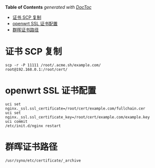 <!-- START doctoc generated TOC please keep comment here to allow auto update -->
<!-- DON'T EDIT THIS SECTION, INSTEAD RE-RUN doctoc TO UPDATE -->
**Table of Contents**  *generated with [DocToc](https://github.com/thlorenz/doctoc)*

- [证书 SCP 复制](#%E8%AF%81%E4%B9%A6-scp-%E5%A4%8D%E5%88%B6)
- [openwrt SSL 证书配置](#openwrt-ssl-%E8%AF%81%E4%B9%A6%E9%85%8D%E7%BD%AE)
- [群晖证书路径](#%E7%BE%A4%E6%99%96%E8%AF%81%E4%B9%A6%E8%B7%AF%E5%BE%84)

<!-- END doctoc generated TOC please keep comment here to allow auto update -->

# 证书 SCP 复制

```shell
scp -r -P 11111 /root/.acme.sh/example.com/ root@192.168.0.1:/root/cert/
```

# openwrt SSL 证书配置

```shell
uci set nginx._ssl.ssl_certificate=/root/cert/example.com/fullchain.cer
uci set nginx._ssl.ssl_certificate_key=/root/cert/example.com/example.key
uci commit
/etc/init.d/nginx restart
```

# 群晖证书路径

```shell
/usr/syno/etc/certificate/_archive
```
